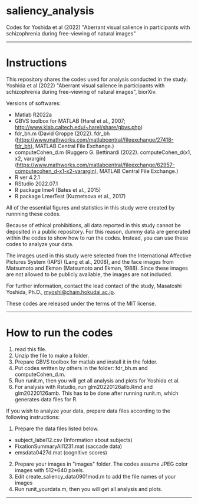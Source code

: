 # saliency_analysis
Codes for Yoshida et al (2022) "Aberrant visual salience in participants with schizophrenia during free-viewing of natural images"

------------------
# Instructions

This repository shares the codes used for analysis conducted in the study: Yoshida et al (2022) "Aberrant visual salience in participants with schizophrenia during free-viewing of natural images", biorXiv.

Versions of softwares:
* Matlab R2022a
* GBVS toolbox for MATLAB (Harel et al., 2007; http://www.klab.caltech.edu/~harel/share/gbvs.php)
* fdr_bh.m (David Groppe (2022). fdr_bh (https://www.mathworks.com/matlabcentral/fileexchange/27418-fdr_bh), MATLAB Central File Exchange.)
* computeCohen_d.m (Ruggero G. Bettinardi (2022). computeCohen_d(x1, x2, varargin) (https://www.mathworks.com/matlabcentral/fileexchange/62957-computecohen_d-x1-x2-varargin), MATLAB Central File Exchange.)
* R ver 4.2.1
* RStudio 2022.07.1
* R package lme4 (Bates et al., 2015)
* R package LmerTest (Kuznetsova et al., 2017)

All of the essential figures and statistics in this study were created by runnning these codes.

Because of ethical prohibitions, all data reported in this study cannot be deposited in a public repository. For this reason, dummy data are generated within the codes to show how to run the codes. Instead, you can use these codes to analyze your data.

The images used in this study were selected from the International Affective Pictures System (IAPS) (Lang et al., 2008), and the face images from Matsumoto and Ekman (Matsumoto and Ekman, 1988). Since these images are not allowed to be publicly available, the images are not included.

For further information, contact the lead contact of the study, Masatoshi Yoshida, Ph.D., myoshi@chain.hokudai.ac.jp.

These codes are released under the terms of the MIT license.

------------------
# How to run the codes

1) read this file.
2) Unzip the file to make a folder.
3) Prepare GBVS toolbox for matlab and install it in the folder.
4) Put codes written by others in the folder: fdr_bh.m and computeCohen_d.m.
5) Run runit.m, then you will get all analysis and plots for Yoshida et al.
6) For analysis with Rstudio, run glm20220126allb.Rmd and glm20220126amb. This has to be done after running runit.m, which generates data files for R.

If you wish to analyze your data, prepare data files according to the following instructions:
1) Prepare the data files listed below. 
  * subject_label12.csv (Information about subjects)
  * FixationSummaryAll1231.mat (saccade data)
  * emsdata0427d.mat (cognitive scores)
2) Prepare your images in "images" folder. The codes assume JPEG color images with 512*640 pixels.
3) Edit create_saliency_data0901mod.m to add the file names of your images
4) Run runit_yourdata.m, then you will get all analysis and plots.

------------------------------------
